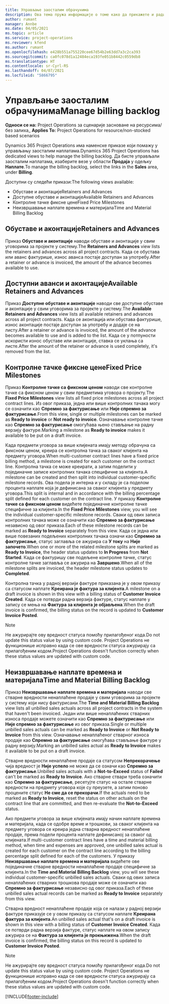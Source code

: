 ```yaml
---
title: Управљање заосталим обрачунима
description: Ова тема пружа информације о томе како да прикажете и радите са заосталим наплатама у услузи Project Operations.
author: rumant
manager: Annbe
ms.date: 04/05/2021
ms.topic: article
ms.service: project-operations
ms.reviewer: kfend
ms.author: rumant
ms.openlocfilehash: e428b551a755220cee67d54b2e63dd7a3c2ca393
ms.sourcegitcommit: ca0fc078d1a12484eca193fe051b8442c0559db8
ms.translationtype: HT
ms.contentlocale: sr-Cyrl-RS
ms.lasthandoff: 04/07/2021
ms.locfileid: "5866795"
---
```

# <a name="manage-billing-backlog"></a><span data-ttu-id="10d3d-103">Управљање заосталим обрачунима</span><span class="sxs-lookup"><span data-stu-id="10d3d-103">Manage billing backlog</span></span>

<span data-ttu-id="10d3d-104">**Односи се на:** Project Operations за сценарије засноване на ресурсима/без залиха</span><span class="sxs-lookup"><span data-stu-id="10d3d-104">_ **Applies To:** Project Operations for resource/non-stocked based scenarios</span></span>

<span data-ttu-id="10d3d-105">Dynamics 365 Project Operations има наменске приказе који помажу у управљању заосталим наплатама.</span><span class="sxs-lookup"><span data-stu-id="10d3d-105">Dynamics 365 Project Operations has dedicated views to help manage the billing backlog.</span></span> <span data-ttu-id="10d3d-106">Да бисте управљали заосталим наплатама, изаберите везе у области **Продаја** у одељку **Наплате**.</span><span class="sxs-lookup"><span data-stu-id="10d3d-106">To manage the billing backlog, select the links in the **Sales** area, under **Billing**.</span></span> 

<span data-ttu-id="10d3d-107">Доступни су следећи прикази:</span><span class="sxs-lookup"><span data-stu-id="10d3d-107">The following views available:</span></span>

- <span data-ttu-id="10d3d-108">Обуставе и аконтације</span><span class="sxs-lookup"><span data-stu-id="10d3d-108">Retainers and Advances</span></span>
- <span data-ttu-id="10d3d-109">Доступне обуставе и аконтације</span><span class="sxs-lookup"><span data-stu-id="10d3d-109">Available Retainers and Advances</span></span>
- <span data-ttu-id="10d3d-110">Контролне тачке фиксне цене</span><span class="sxs-lookup"><span data-stu-id="10d3d-110">Fixed Price Milestones</span></span>
- <span data-ttu-id="10d3d-111">Неизвршавање наплате времена и материјала</span><span class="sxs-lookup"><span data-stu-id="10d3d-111">Time and Material Billing Backlog</span></span>

## <a name="retainers-and-advances"></a><span data-ttu-id="10d3d-112">Обуставе и аконтације</span><span class="sxs-lookup"><span data-stu-id="10d3d-112">Retainers and Advances</span></span>

<span data-ttu-id="10d3d-113">Приказ **Обуставе и аконтације** наводи обуставе и аконтације у свим уговорима за пројекте у систему.</span><span class="sxs-lookup"><span data-stu-id="10d3d-113">The **Retainers and Advances** view lists the retainers and advances across all project contracts.</span></span> <span data-ttu-id="10d3d-114">Када се обустава или аванс фактурише, износ аванса постаје доступан за употребу.</span><span class="sxs-lookup"><span data-stu-id="10d3d-114">After a retainer or advance is invoiced, the amount of the advance becomes available to use.</span></span>

## <a name="available-retainers-and-advances"></a><span data-ttu-id="10d3d-115">Доступни аванси и аконтације</span><span class="sxs-lookup"><span data-stu-id="10d3d-115">Available Retainers and Advances</span></span>

<span data-ttu-id="10d3d-116">Приказ **Доступне обуставе и аконтације** наводи све доступне обуставе и аконтације у свим уговорима за пројекте у систему.</span><span class="sxs-lookup"><span data-stu-id="10d3d-116">The **Available Retainers and Advances** view lists all available retainers and advances across all project contracts.</span></span> <span data-ttu-id="10d3d-117">Када се аконтација или обустава фактурише, износ аконтације постаје доступан за употребу и додаје се на листу.</span><span class="sxs-lookup"><span data-stu-id="10d3d-117">After a retainer or advance is invoiced, the amount of the advance becomes available to use and is added to the list.</span></span> <span data-ttu-id="10d3d-118">Када се у потпуности искористи износ обуставе или аконтације, ставка се уклања са листе.</span><span class="sxs-lookup"><span data-stu-id="10d3d-118">After the amount of the retainer or advance is used completely, it's removed from the list.</span></span>

## <a name="fixed-price-milestones"></a><span data-ttu-id="10d3d-119">Контролне тачке фиксне цене</span><span class="sxs-lookup"><span data-stu-id="10d3d-119">Fixed Price Milestones</span></span>

<span data-ttu-id="10d3d-120">Приказ **Контролне тачке са фиксном ценом** наводи све контролне тачке са фиксном ценом у свим предметима уговора о пројекту.</span><span class="sxs-lookup"><span data-stu-id="10d3d-120">The **Fixed Price Milestones** view lists all fixed price milestones across all project contract lines.</span></span> <span data-ttu-id="10d3d-121">Из овог приказа, једна или више контролних тачака могу се означити као **Спремно за фактурисање** или **Није спремно за фактурисање**.</span><span class="sxs-lookup"><span data-stu-id="10d3d-121">From this view, single or multiple milestones can be marked as **Ready to invoice** or **Not ready to invoice**.</span></span> <span data-ttu-id="10d3d-122">Означавање контролне тачке као **Спремно за фактурисање** омогућава њено стављање на радну верзију фактуре.</span><span class="sxs-lookup"><span data-stu-id="10d3d-122">Marking a milestone as **Ready to invoice** makes it available to be put on a draft invoice.</span></span>

<span data-ttu-id="10d3d-123">Када предмети уговора за више клијената имају методу обрачуна са фиксном ценом, креира се контролна тачка за сваког клијента на предмету уговора.</span><span class="sxs-lookup"><span data-stu-id="10d3d-123">When multi-customer contract lines have a fixed price billing method, a milestone is created for each customer on the contract line.</span></span> <span data-ttu-id="10d3d-124">Контролна тачка се може креирати, а затим поделити у појединачне записе контролних тачака специфичне за клијента.</span><span class="sxs-lookup"><span data-stu-id="10d3d-124">A milestone can be created and then split into individual customer-specific milestone records.</span></span> <span data-ttu-id="10d3d-125">Ова подела је интерна и у складу је са поделом процента наплате која је дефинисана за сваког клијента у предмету уговора.</span><span class="sxs-lookup"><span data-stu-id="10d3d-125">This split is internal and in accordance with the billing percentage split defined for each customer on the contract line.</span></span> <span data-ttu-id="10d3d-126">У приказу **Контролне тачке са фиксном ценом** видећете појединачне контролне тачке специфичне за клијента.</span><span class="sxs-lookup"><span data-stu-id="10d3d-126">In the **Fixed Price Milestones** view, you will see the individual customer-specific milestone records.</span></span> <span data-ttu-id="10d3d-127">Сваки од ових записа контролних тачака може се означити као **Спремно за фактурисање** независно од овог приказа.</span><span class="sxs-lookup"><span data-stu-id="10d3d-127">Each of these milestone records can be marked as **Ready to Invoice** separately from this view.</span></span> <span data-ttu-id="10d3d-128">Када се једна или више повезаних подељених контролних тачака означи као **Спремно за фактурисање**, статус заглавља се ажурира са **У току** на **Није започето**.</span><span class="sxs-lookup"><span data-stu-id="10d3d-128">When one or more of the related milestone splits are marked as **Ready to Invoice**, the header status updates to **In Progress** from **Not Started**.</span></span> <span data-ttu-id="10d3d-129">Када се фактуришу све подељене контролне тачке, статус контролне тачке заглавља се ажурира на **Завршено**.</span><span class="sxs-lookup"><span data-stu-id="10d3d-129">When all of the milestone splits are invoiced, the header milestone status updates to **Completed**.</span></span>

<span data-ttu-id="10d3d-130">Контролна тачка у радној верзији фактуре приказана је у овом приказу са статусом наплате **Креирана је фактура за клијента**.</span><span class="sxs-lookup"><span data-stu-id="10d3d-130">A milestone on a draft invoice is shown in this view with a billing status of **Customer Invoice Created**.</span></span> <span data-ttu-id="10d3d-131">Када се потврди радна верзија фактуре, статус наплате у запису се мења на **Фактура за клијента је објављена**.</span><span class="sxs-lookup"><span data-stu-id="10d3d-131">When the draft invoice is confirmed, the billing status on the record is updated to **Customer Invoice Posted**.</span></span> 

> [!NOTE] 
> <span data-ttu-id="10d3d-132">Не ажурирајте ову вредност статуса помоћу прилагођеног кода.</span><span class="sxs-lookup"><span data-stu-id="10d3d-132">Do not update this status value by using custom code.</span></span> <span data-ttu-id="10d3d-133">Project Operations не функционише исправно када се ове вредности статуса ажурирају са прилагођеним кодом.</span><span class="sxs-lookup"><span data-stu-id="10d3d-133">Project Operations doesn't function correctly when these status values are updated with custom code.</span></span>

## <a name="time-and-material-billing-backlog"></a><span data-ttu-id="10d3d-134">Неизвршавање наплате времена и материјала</span><span class="sxs-lookup"><span data-stu-id="10d3d-134">Time and Material Billing Backlog</span></span>

<span data-ttu-id="10d3d-135">Приказ **Неизвршавање наплате времена и материјала** наводи све стварне вредности ненаплаћене продаје у свим уговорима за пројекте у систему који нису фактурисани.</span><span class="sxs-lookup"><span data-stu-id="10d3d-135">The **Time and Material Billing Backlog** view lists all unbilled sales actuals across all project contracts in the system that haven't been invoiced.</span></span> <span data-ttu-id="10d3d-136">Један или више ненаплаћених стварних износа продаје можете означити као **Спремно за фактурисање** или **Није спремно за фактурисање** из овог приказа.</span><span class="sxs-lookup"><span data-stu-id="10d3d-136">Single or multiple unbilled sales actuals can be marked as **Ready to Invoice** or **Not Ready to Invoice** from this view.</span></span> <span data-ttu-id="10d3d-137">Означавање ненаплаћеног стварног износа продаје као **Спремно за фактурисање** омогућава стављање фактуре у радну верзију.</span><span class="sxs-lookup"><span data-stu-id="10d3d-137">Marking an unbilled sales actual as **Ready to Invoice** makes it available to be put on a draft invoice.</span></span>

<span data-ttu-id="10d3d-138">Стварне вредности ненаплаћене продаје са статусом **Непрекорачење** чија вредност је **Није успело** не може да се означи као **Спремно за фактурисање**.</span><span class="sxs-lookup"><span data-stu-id="10d3d-138">Unbilled sales actuals with a **Not-to-Exceed** status of **Failed** can't be marked as **Ready to Invoice**.</span></span> <span data-ttu-id="10d3d-139">Ако стварне ствари треба означити као **Спремно за фактурисање**, ресетујте статус на остале стварне вредности на предмету уговора које су преузете, а затим поново процените статус **Не сме да се прекорачи**.</span><span class="sxs-lookup"><span data-stu-id="10d3d-139">If the actuals need to be marked as **Ready to Invoice**, reset the status on other actuals on the contract line that are committed, and then re-evaluate the **Not-to-Exceed** status.</span></span>

<span data-ttu-id="10d3d-140">Ако предмети уговора за више клијената имају начин наплате времена и материјала, када се одобре време и трошкови, за сваког клијента на предмету уговора се креира једна стварна вредност ненаплаћене продаје, према подели процента наплате дефинисаној за сваког од клијената.</span><span class="sxs-lookup"><span data-stu-id="10d3d-140">If multi-customer contract lines have a time and material billing method, when time and expenses are approved, one unbilled sales actual is created for each customer on the contract line according to the billing percentage split defined for each of the customers.</span></span> <span data-ttu-id="10d3d-141">У приказу **Неизвршавање наплате времена и материјала** видећете ове појединачне стварне вредности ненаплаћене продаје специфичне за клијента.</span><span class="sxs-lookup"><span data-stu-id="10d3d-141">In the **Time and Material Billing Backlog** view, you will see these individual customer-specific unbilled sales actuals.</span></span> <span data-ttu-id="10d3d-142">Сваки од ових записа ненаплаћених стварних трошкова продаје може се означити као **Спремно за фактурисање** независно од овог приказа.</span><span class="sxs-lookup"><span data-stu-id="10d3d-142">Each of these unbilled sales actual records can be marked as **Ready to Invoice** separately from this view.</span></span>

<span data-ttu-id="10d3d-143">Стварна вредност ненаплаћене продаје која се налази у радној верзији фактуре приказује се у овом приказу са статусом наплате **Креирана фактура за клијента**.</span><span class="sxs-lookup"><span data-stu-id="10d3d-143">An unbilled sales actual that's on a draft invoice is shown in this view with a billing status of **Customer Invoice Created**.</span></span> <span data-ttu-id="10d3d-144">Када се потврди радна верзија фактуре, статус наплате на овом запису ажурира се на **Фактура за клијента је прокњижена**.</span><span class="sxs-lookup"><span data-stu-id="10d3d-144">When the draft invoice is confirmed, the billing status on this record is updated to **Customer Invoice Posted**.</span></span> 

> [!NOTE] 
> <span data-ttu-id="10d3d-145">Не ажурирајте ову вредност статуса помоћу прилагођеног кода.</span><span class="sxs-lookup"><span data-stu-id="10d3d-145">Do not update this status value by using custom code.</span></span> <span data-ttu-id="10d3d-146">Project Operations не функционише исправно када се ове вредности статуса ажурирају са прилагођеним кодом.</span><span class="sxs-lookup"><span data-stu-id="10d3d-146">Project Operations doesn't function correctly when these status values are updated with custom code.</span></span>


[!INCLUDE[footer-include](../includes/footer-banner.md)]
